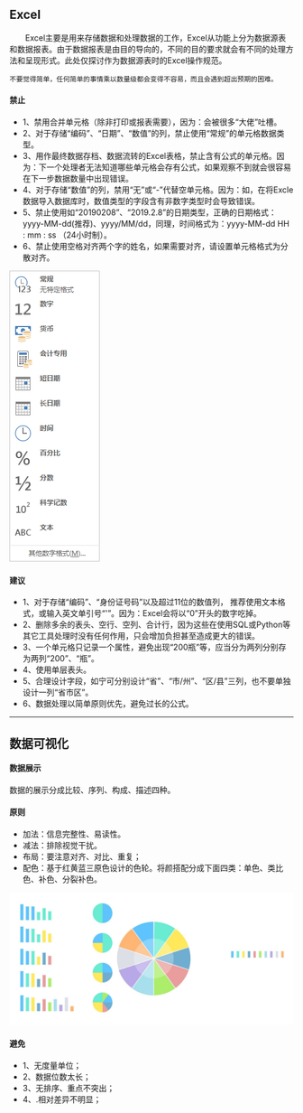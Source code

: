 ## Excel
&emsp;&emsp;Excel主要是用来存储数据和处理数据的工作，Excel从功能上分为数据源表和数据报表。由于数据报表是由目的导向的，不同的目的要求就会有不同的处理方法和呈现形式。此处仅探讨作为数据源表时的Excel操作规范。  

`不要觉得简单，任何简单的事情乘以数量级都会变得不容易，而且会遇到超出预期的困难。`
#### 禁止
- 1、禁用合并单元格（除非打印或报表需要），因为：会被很多“大佬”吐槽。  
- 2、对于存储“编码”、“日期”、“数值”的列，禁止使用“常规”的单元格数据类型。
- 3、用作最终数据存档、数据流转的Excel表格，禁止含有公式的单元格。因为：下一个处理者无法知道哪些单元格会存有公式，如果观察不到就会很容易在下一步数据数量中出现错误。  
- 4、对于存储“数值”的列，禁用“无”或“-”代替空单元格。因为：如，在将Excle数据导入数据库时，数值类型的字段含有非数字类型时会导致错误。  
- 5、禁止使用如“20190208”、“2019.2.8”的日期类型，正确的日期格式：yyyy-MM-dd(推荐)、yyyy/MM/dd，同理，时间格式为：yyyy-MM-dd HH : mm : ss （24小时制）。  
- 6、禁止使用空格对齐两个字的姓名，如果需要对齐，请设置单元格格式为分散对齐。

![单元格数据类型](../_images/excel/单元格数据类型.jpg)
#### 建议
- 1、对于存储“编码”、“身份证号码”以及超过11位的数值列， 推荐使用文本格式，或输入英文单引号“'”。因为：Excel会将以“0”开头的数字吃掉。  
- 2、删除多余的表头、空行、空列、合计行，因为这些在使用SQL或Python等其它工具处理时没有任何作用，只会增加负担甚至造成更大的错误。  
- 3、一个单元格只记录一个属性，避免出现“200瓶”等，应当分为两列分别存为两列“200”、“瓶”。
- 4、使用单层表头。
- 5、合理设计字段，如宁可分别设计“省”、“市/州”、“区/县”三列，也不要单独设计一列“省市区”。
- 6、数据处理以简单原则优先，避免过长的公式。
---

## 数据可视化

#### 数据展示
数据的展示分成比较、序列、构成、描述四种。

#### 原则
- 加法：信息完整性、易读性。
- 减法：排除视觉干扰。
- 布局：要注意对齐、对比、重复；
- 配色：基于红黄蓝三原色设计的色轮。将颜搭配分成下面四类：单色、类比色、补色、分裂补色。

![单元格数据类型](../_images/dataVisualization/数据可视化.jpg)

#### 避免
- 1、无度量单位；
- 2、数据位数太长；
- 3、无排序、重点不突出；
- 4、.相对差异不明显；
